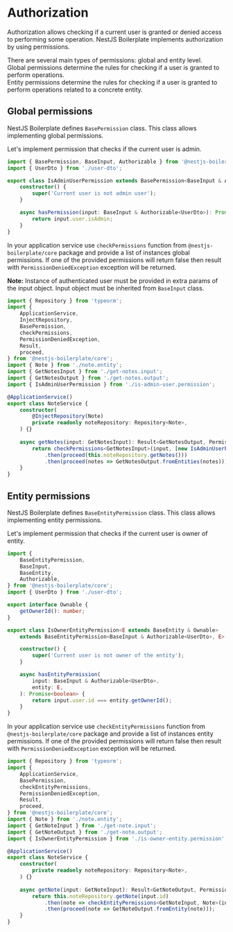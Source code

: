 # Authorization

Authorization allows checking if a current user is granted or denied access to performing some operation.
NestJS Boilerplate implements authorization by using permissions.

There are several main types of permissions: global and entity level.\
Global permissions determine the rules for checking if a user is granted to perform operations.\
Entity permissions determine the rules for checking if a user is granted to perform operations related to a concrete 
entity.

## Global permissions

NestJS Boilerplate defines `BasePermission` class. This class allows implementing global permissions.

Let's implement permission that checks if the current user is admin.

```typescript
import { BasePermission, BaseInput, Authorizable } from '@nestjs-boilerplate/core';
import { UserDto } from './user-dto';

export class IsAdminUserPermission extends BasePermission<BaseInput & Authorizable<UserDto>> {
    constructor() {
        super('Current user is not admin user');
    }

    async hasPermission(input: BaseInput & Authorizable<UserDto>): Promise<boolean> {
        return input.user.isAdmin;
    }
}
```

In your application service use `checkPermissions` function from `@nestjs-boilerplate/core` package and provide a list
of instances global permissions. If one of the provided permissions will return false then result with
`PermissionDeniedException` exception will be returned.

**Note:** Instance of authenticated user must be provided in extra params of the input object. Input object must be 
inherited from `BaseInput` class.

```typescript
import { Repository } from 'typeorm';
import {
    ApplicationService,
    InjectRepository,
    BasePermission,
    checkPermissions,
    PermissionDeniedException,
    Result,
    proceed,
} from '@nestjs-boilerplate/core';
import { Note } from './note.entity';
import { GetNotesInput } from './get-notes.input';
import { GetNotesOutput } from './get-notes.output';
import { IsAdminUserPermission } from './is-admin-user.permission';

@ApplicationService()
export class NoteService {
    constructor(
        @InjectRepository(Note)
        private readonly noteRepository: Repository<Note>,
    ) {}
    
    async getNotes(input: GetNotesInput): Result<GetNotesOutput, PermissionDeniedException> {
        return checkPermissions<GetNotesInput>(input, [new IsAdminUserPermission()])
            .then(proceed(this.noteRepository.getNotes()))
            .then(proceed(notes => GetNotesOutput.fromEntities(notes)));
    }
}
```

## Entity permissions

NestJS Boilerplate defines `BaseEntityPermission` class. This class allows implementing entity permissions.

Let's implement permission that checks if the current user is owner of entity.

```typescript
import {
    BaseEntityPermission,
    BaseInput,
    BaseEntity,
    Authorizable,
} from '@nestjs-boilerplate/core';
import { UserDto } from './user-dto';

export interface Ownable {
    getOwnerId(): number;
}

export class IsOwnerEntityPermission<E extends BaseEntity & Ownable>
    extends BaseEntityPermission<BaseInput & Authorizable<UserDto>, E> {

    constructor() {
        super('Current user is not owner of the entity');
    }

    async hasEntityPermission(
        input: BaseInput & Authorizable<UserDto>,
        entity: E,
    ): Promise<boolean> {
        return input.user.id === entity.getOwnerId();
    }
}
```

In your application service use `checkEntityPermissions` function from `@nestjs-boilerplate/core` package and 
provide a list of instances entity permissions. If one of the provided permissions will return false then result with
`PermissionDeniedException` exception will be returned.

```typescript
import { Repository } from 'typeorm';
import {
    ApplicationService,
    BasePermission,
    checkEntityPermissions,
    PermissionDeniedException,
    Result,
    proceed,
} from '@nestjs-boilerplate/core';
import { Note } from './note.entity';
import { GetNoteInput } from './get-note.input';
import { GetNoteOutput } from './get-note.output';
import { IsOwnerEntityPermission } from './is-owner-entity.permission';

@ApplicationService()
export class NoteService {
    constructor(
        private readonly noteRepository: Repository<Note>,
    ) {}
    
    async getNote(input: GetNoteInput): Result<GetNoteOutput, PermissionDeniedException> {
        return this.noteRepository.getNote(input.id)
            .then(note => checkEntityPermissions<GetNoteInput, Note>(input, note, [new IsOwnerEntityPermission<Note>()]))
            .then(proceed(note => GetNoteOutput.fromEntity(note)));
    }
}
```